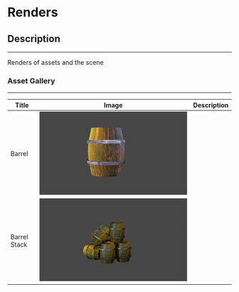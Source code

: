 # Renders

## Description
___
Renders of assets and the scene


### Asset Gallery
___
|Title| Image | Description|
--- | --- | ---
|Barrel|![barrel](barrel.png)||
|Barrel Stack|![barrel stack](barrel_stack.png)||

